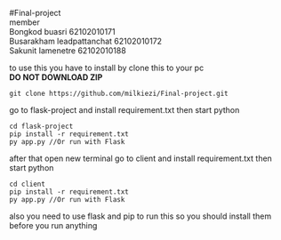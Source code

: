 #Final-project  
member  
Bongkod buasri 62102010171  
Busarakham leadpattanchat 62102010172  
Sakunit Iamenetre 62102010188




to use this you have to install by clone this to your pc      
**DO NOT DOWNLOAD ZIP**  

```
git clone https://github.com/milkiezi/Final-project.git
```
go to flask-project and install requirement.txt then start python

```
cd flask-project
pip install -r requirement.txt
py app.py //Or run with Flask
```
after that open new terminal
go to client and install requirement.txt then start python

```
cd client
pip install -r requirement.txt
py app.py //Or run with Flask
```
also you need to use flask and pip to run this so you should install them before you run anything
